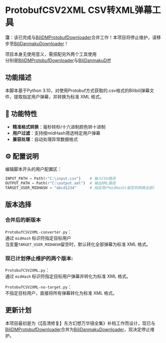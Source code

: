 # ProtobufCSV2XML CSV转XML弹幕工具
**注**：该已完成与[BiliDMProtobufDownloader](https://github.com/Mikuoso/BiliDMProtobufDownloader)合并工作！本项目将停止维护，请移步至[BiliDanmakuDownloader](https://github.com/Mikuoso/BiliDanmakuDownloader)！  

项目本身无使用意义，需搭配另外两个工具使用  
分别是[BiliDMProtobufDownloader](https://github.com/Mikuoso/BiliDMProtobufDownloader)与[BiliDanmakuDiff](https://github.com/Mikuoso/BiliDanmakuDiff)

## 功能描述
本脚本基于Python 3.10，对使用Protobuf方式获取的.csv格式的Bilibili弹幕文件，提取指定用户弹幕，并转换为标准 XML 格式。

## 🎯 功能特性
- **精准格式转换**：毫秒转秒/十六进制颜色转十进制
- **用户过滤**：支持按midHash筛选特定用户弹幕
- **兼容处理**：自动处理异常数据格式
## ⚙️ 配置说明
编辑脚本开头的用户配置区：
```python
INPUT_PATH = Path(r"C:\input.csv")    # 输入CSV路径
OUTPUT_PATH = Path(r"C:\output.xml")  # 输出XML路径
TARGET_USER_MIDHASH = "abcd1234"      # 指定用户midHash(留空则转换全部)
```

## 版本选择
### 合并后的新版本
`ProtobufCSV2XML-converter.py`：  
通过 `midHash` 标识符指定目标用户  
当变量`TARGET_USER_MIDHASH`留空时，默认转化全部弹幕为标准 XML 格式。
### 现已计划停止维护的两个版本:  
`ProtobufCSV2XML.py`：  
通过 `midHash` 标识符指定目标用户弹幕并转化为标准 XML 格式。  

`ProtobufCSV2XML-no-target.py`：  
不指定目标用户，直接将所有弹幕转化为标准 XML 格式。

## 更新计划
本项目最初是为《【高清修复】东方幻想万华镜全集》补档工作而设计，现已与[BiliDMProtobufDownloader](https://github.com/Mikuoso/BiliDMProtobufDownloader)合并为[BiliDanmakuDownloader](https://github.com/Mikuoso/BiliDanmakuDownloader)，现决定停止维护。